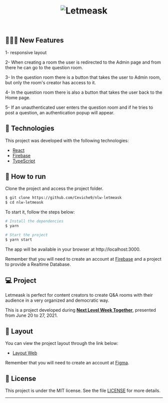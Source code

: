 <h1 align="center">
    <img alt="Letmeask" src="https://user-images.githubusercontent.com/83431609/126674830-62669c3c-2732-49e1-8b8a-8cbe21622571.png" />
</h1>

<br>

## 👩🏾‍💻 New Features

1- responsive layout

2- When creating a room the user is redirected to the Admin page and from there he can go to the question room.

3- In the question room there is a button that takes the user to Admin room, but only the room's creator has access to it.

4- In the question room there is also a button that takes the user back to the Home page.

5- If an unauthenticated user enters the question room and if he tries to post a question, an authentication popup will appear.


## 🧪 Technologies

This project was developed with the following technologies:

- [React](https://reactjs.org)
- [Firebase](https://firebase.google.com/)
- [TypeScript](https://www.typescriptlang.org/)

## 🚀 How to run

Clone the project and access the project folder.

```bash
$ git clone https://github.com/Ceviche9/nlw-letmeask
$ cd nlw-letmeask
```

To start it, follow the steps below:
```bash
# Install the dependencies
$ yarn

# Start the project
$ yarn start
```
The app will be available in your browser at http://localhost:3000.

Remember that you will need to create an account at [Firebase](https://firebase.google.com/) and a project to provide a Realtime Database.

## 💻 Project

Letmeask is perfect for content creators to create Q&A rooms with their audience in a very organized and democratic way. 

This is a project developed during **[Next Level Week Together](https://nextlevelweek.com/)**, presented from June 20 to 27, 2021.

## 🔖 Layout

You can view the project layout through the link below:

- [Layout Web](https://www.figma.com/file/u0BQK8rCf2KgzcukdRRCWh/Letmeask/duplicate) 

Remember that you will need to create an account at [Figma](http://figma.com/).

## 📝 License

This project is under the MIT license. See the file [LICENSE](LICENSE.md) for more details.

---
